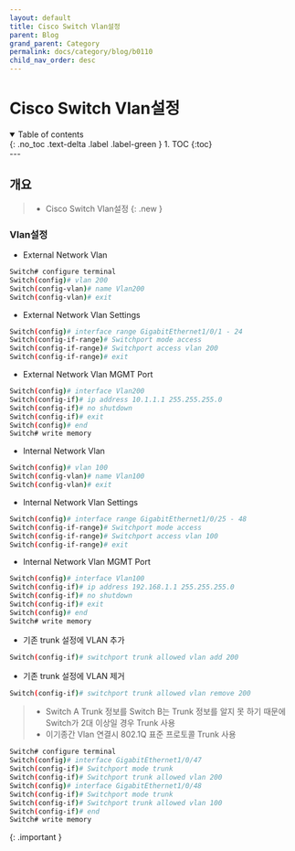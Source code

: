 ```yaml
---
layout: default
title: Cisco Switch Vlan설정
parent: Blog
grand_parent: Category
permalink: docs/category/blog/b0110
child_nav_order: desc
---
```

# Cisco Switch Vlan설정
<details open markdown="block">
  <summary>
    Table of contents
  </summary>
  {: .no_toc .text-delta .label .label-green }
1. TOC
{:toc}
</details>
---

## 개요

> - Cisco Switch Vlan설정
{: .new }

### Vlan설정

- External Network Vlan
  
```bash
Switch# configure terminal
Switch(config)# vlan 200
Switch(config-vlan)# name Vlan200
Switch(config-vlan)# exit
```

- External Network Vlan Settings

```bash
Switch(config)# interface range GigabitEthernet1/0/1 - 24
Switch(config-if-range)# Switchport mode access
Switch(config-if-range)# Switchport access vlan 200
Switch(config-if-range)# exit
```

- External Network Vlan MGMT Port

```bash
Switch(config)# interface Vlan200
Switch(config-if)# ip address 10.1.1.1 255.255.255.0
Switch(config-if)# no shutdown
Switch(config-if)# exit
Switch(config)# end
Switch# write memory
```

- Internal Network Vlan

```bash
Switch(config)# vlan 100
Switch(config-vlan)# name Vlan100
Switch(config-vlan)# exit
```

- Internal Network Vlan Settings

```bash
Switch(config)# interface range GigabitEthernet1/0/25 - 48
Switch(config-if-range)# Switchport mode access
Switch(config-if-range)# Switchport access vlan 100
Switch(config-if-range)# exit
```

- Internal Network Vlan MGMT Port

```bash
Switch(config)# interface Vlan100
Switch(config-if)# ip address 192.168.1.1 255.255.255.0
Switch(config-if)# no shutdown
Switch(config-if)# exit
Switch(config)# end
Switch# write memory
```

- 기존 trunk 설정에 VLAN 추가

```bash
Switch(config-if)# switchport trunk allowed vlan add 200
```

- 기존 trunk 설정에 VLAN 제거

```bash
Switch(config-if)# switchport trunk allowed vlan remove 200
```

> - Switch A Trunk 정보를 Switch B는 Trunk 정보를 알지 못 하기 때문에 Switch가 2대 이상일 경우 Trunk 사용
> - 이기종간 Vlan 연결시 802.1Q 표준 프로토콜 Trunk 사용
>  
```bash
Switch# configure terminal
Switch(config)# interface GigabitEthernet1/0/47
Switch(config-if)# Switchport mode trunk
Switch(config-if)# Switchport trunk allowed vlan 200
Switch(config)# interface GigabitEthernet1/0/48
Switch(config-if)# Switchport mode trunk
Switch(config-if)# Switchport trunk allowed vlan 100
Switch(config-if)# end
Switch# write memory
```
>
{: .important }

